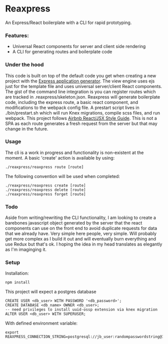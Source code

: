 # Reaxpress

An Express/React boilerplate with a CLI for rapid prototyping.

### Features:

 - Universal React components for server and client side rendering
 - A CLI for generating routes and boilerplate code

### Under the hood

This code is built on top of the default code you get when creating a new project with the [Express application generator](https://expressjs.com/en/starter/generator.html). The view engine uses ejs just for the template file and uses universal server/client React components. The gist of the command line integration is you can register routes which are tracked in  .reaxpress/skeleton.json. Reaxpress will generate boilerplate code, including the express route, a basic react component, and modifications to the webpack config file. A prestart script lives in ./bin/prestart.sh which will run Knex migrations, compile scss files, and run webpack. This project follows [Airbnb React/JSX Style Guide](https://github.com/airbnb/javascript/tree/master/react). This is not a SPA as each route generates a fresh request from the server but that may change in the future.

### Usage

The cli is a work in progress and functionality is non-existent at the moment. A basic 'create' action is available by using:

    ./reaxpress/reaxpress route [route]

The following convention will be used when completed:

    ./reaxpress/reaxpress create [route]
    ./reaxpress/reaxpress delete [route]
    ./reaxpress/reaxpress forget [route]

### Todo

Aside from writing/rewriting the CLI functionality, I am looking to create a barebones javascript object generated by the server that the react components can use on the front end to avoid duplicate requests for data that we already have. Very simple here people, very simple. Will probably get more complex as I build it out and will eventually burn everything and use Redux but that's ok. I hoping the idea in my head translates as elegantly as I'm imaginging it.

### Setup

Installation:

    npm install

This project will expect a postgres database

    CREATE USER <db_user> WITH PASSWORD '<db_password>';
    CREATE DATABASE <db_name> OWNER <db_user>;
    -- need privileges to install uuid-ossp extension via knex migration
    ALTER USER <db_user> WITH SUPERUSER;

With defined environment variable:

    export REAXPRESS_CONNECTION_STRING=postgresql://jb_user:randompasswordstring@127.0.0.1:5432/jb_database

